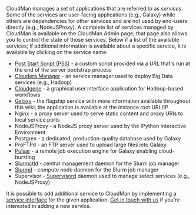 <slot name="CloudMan/Header" />

<slot name="CloudMan/LinkBoxHorizontal" />

CloudMan manages a set of applications that are referred to as *services*. Some of the services are user-facing applications (e.g., Galaxy) while others are dependencies for other services and are not used by end-users directly (e.g., NodeJSProxy). A complete list of services managed by CloudMan is available on the CloudMan Admin page; that page also allows you to control the state of those services. Below if a list of the available services; if additional information is available about a specific service, it is available by clicking on the service name:
* [Post Start Script (PSS)](/src/cloudman/services/pss/index.md) - a custom script provided via a URL that's run at the end of the server bootstrap process
* [Cloudera Manager](/src/cloudman/services/cloudera-manager/index.md) - an service manager used to deploy Big Data services (e.g., Hadoop)
* [Cloudgene](/src/cloudman/services/cloudgene/index.md) - a graphical user interface application for Hadoop-based workflows
* [Galaxy](/src/cloudman/services/galaxy/index.md) - the flagship service with more information available throughout this wiki; the application is available at the instance root URL/IP
* Nginx - a proxy server used to serve static content and proxy URIs to local service ports
* NodeJSProxy - a NodeJS proxy server used by the IPython Interactive Environment
* Postgres - a dedicated, production-quality database used by Galaxy
* ProFTPd - an FTP server used to upload large files into Galaxy
* [Pulsar](/src/cloudman/services/pulsar/index.md) - a remote job execution engine for Galaxy enabling cloud-bursting
* [Slurmctld](https://computing.llnl.gov/linux/slurm/slurmctld.html) - central management daemon for the Slurm job manager
* [Slurmd](https://computing.llnl.gov/linux/slurm/slurmd.html) - compute node daemon for the Slurm job manager
* Supervisor - [Supervisord](http://supervisord.org/) daemon used to manage select services (e.g., NodeJSProxy)

It is possible to add additional service to CloudMan by implementing a [service interface](https://github.com/galaxyproject/cloudman/blob/master/cm/services/__init__.py#L290) for the given application. [Get in touch with us](https://github.com/galaxyproject/cloudman/issues) if you're interested in adding a new service.
